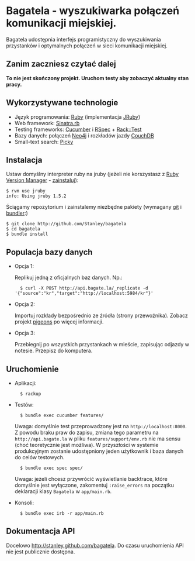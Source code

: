 Bagatela - wyszukiwarka połączeń komunikacji miejskiej.
=======================================================

Bagatela udostępnia interfejs programistyczny do wyszukiwania przystanków i optymalnych połączeń w sieci komunikacji miejskiej.

Zanim zaczniesz czytać dalej
----------------------------

**To nie jest skończony projekt. Uruchom testy aby zobaczyć aktualny stan pracy.**

Wykorzystywane technologie
--------------------------

* Język programowania: [Ruby](http://www.ruby-lang.org/) (implementacja [JRuby](http://jruby.org/))
* Web framework: [Sinatra.rb](http://www.sinatrarb.com/)
* Testing frameworks: [Cucumber](http://cukes.info) i [RSpec](http://rspec.info/) + [Rack::Test](http://brynary.github.com/rack-test/)
* Bazy danych: połączeń [Neo4j](http://neo4j.org/) i rozkładów jazdy [CouchDB](http://couchdb.apache.org)
* Small-text search: [Picky](http://github.com/floere/picky)

Instalacja
----------

Ustaw domyślny interpreter ruby na jruby (jeżeli nie korszystasz z [Ruby Version Manager](http://rvm.beginrescueend.com/) - [zainstaluj](http://rvm.beginrescueend.com/rvm/install/)):

    $ rvm use jruby
    info: Using jruby 1.5.2

Ściągamy repozytorium i zainstalemy niezbędne pakiety (wymagany [git](http://git-scm.com/) i [bundler](http://gembundler.com/):)

    $ git clone http://github.com/Stanley/bagatela
    $ cd bagatela
    $ bundle install

Populacja bazy danych
---------------------

* Opcja 1: 

  Replikuj jedną z oficjalnych baz danych. Np.:

        $ curl -X POST http://api.bagate.la/_replicate -d '{"source":"kr","target":"http://localhost:5984/kr"}'

* Opcja 2:

  Importuj rozkłady bezpośrednio ze źródła (strony przewoźnika). Zobacz projekt [pigeons](https://github.com/Stanley/pigeons) po więcej informacji.

* Opcja 3:

  Przebiegnij po wszystkich przystankach w mieście, zapisując odjazdy w notesie. Przepisz do komputera.

Uruchomienie
------------

* Aplikacji:

        $ rackup

* Testów:

        $ bundle exec cucumber features/

  Uwaga: domyślnie test przeprowadzony jest na `http://localhost:8000`. Z powodu braku praw do zapisu, zmiana tego parametru na `http://api.bagate.la` w pliku `features/support/env.rb` nie ma sensu (choć teoretycznie jest możliwa). W przyszłości w systemie produkcyjnym zostanie udostępniony jeden użytkownik i baza danych do celów testowych.

        $ bundle exec spec spec/

  Uwaga: jeżeli chcesz przywrócić wyświetlanie backtrace, które domyślnie jest wyłączone, zakomentuj `:raise_errors` na początku deklaracji klasy `Bagatela` w `app/main.rb`. 

* Konsoli:

        $ bundle exec irb -r app/main.rb

Dokumentacja API
----------------

Docelowo <http://stanley.github.com/bagatela>. Do czasu uruchomienia API nie jest publicznie dostępna.
